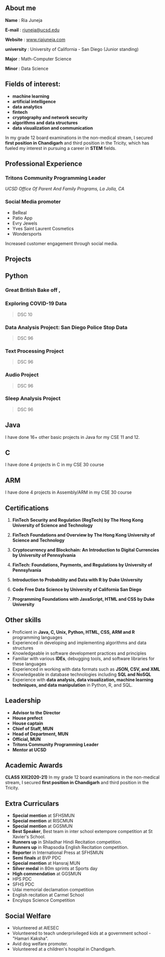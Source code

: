 
## About me <a id="about-me"></a> 

**Name** : Ria Juneja

**E-mail** :  rjuneja@ucsd.edu 

**Website** : www.riajuneja.com

**university** : University of California - San Diego (Junior standing)

**Major** : Math-Computer Science

**Minor** : Data Science

## Fields of interest:
- **machine learning** 
- **artificial intelligence** 
- **data analytics** 
- **fintech**
- **cryptography and network security**
- **algorithms and data structures** 
- **data visualization and communication**

In my grade 12 board examinations in the non-medical stream, I secured **first position in Chandigarh** and third position in the Tricity, which has fueled my interest in pursuing a career in **STEM** fields.


## Professional Experience <a id="prof"></a>

### Tritons Community Programming Leader
_UCSD Office Of Parent And Family Programs, La Jolla, CA_


### Social Media promoter
- BeReal
- Patio App
- Evry Jewels
- Yves Saint Laurent Cosmetics
- Wondersports

Increased customer engagement through social media.


## Projects <a id="projects"></a>

## Python 

### Great British Bake off ,
### Exploring COVID-19 Data
> DSC 10

### Data Analysis Project: San Diego Police Stop Data
> DSC 96

### Text Processing Project
> DSC 96

### Audio Project
> DSC 96

### Sleep Analysis Project
> DSC 96


## Java

I have done 16+ other basic projects in Java for my CSE 11 and 12. 

## C

I have done 4 projects in C in my CSE 30 course

## ARM

I have done 4 projects in Assembly/ARM in my CSE 30 course


## Certifications <a id="certfifications"></a>


1. **FinTech Security and Regulation (RegTech) by The Hong Kong University of Science and Technology**

2. **FinTech Foundations and Overview by The Hong Kong University of Science and Technology**

3. **Cryptocurrency and Blockchain: An Introduction to Digital Currencies by University of Pennsylvania**

4. **FinTech: Foundations, Payments, and Regulations by University of Pennsylvania**

5. **Introduction to Probability and Data with R by Duke University**


6. **Code Free Data Science by University of California San Diego**

7. **Programming Foundations with JavaScript, HTML and CSS by Duke University**


## Other skills <a id="skills"></a>

- Proficient in **Java, C, Unix, Python, HTML, CSS, ARM and R** programming languages
- Experienced in developing and implementing algorithms and data structures
- Knowledgeable in software development practices and principles
- Familiar with various **IDEs**, debugging tools, and software libraries for these languages
- Experienced in working with data formats such as **JSON, CSV, and XML**
- Knowledgeable in database technologies including **SQL and NoSQL**
- Experience with **data analysis, data visualization, machine learning techniques, and data manipulation** in Python, R, and SQL.

## Leadership <a id="leadership"></a>

- **Advisor to the Director** 
- **House prefect**
- **House captain**
- **Chief of Staff, MUN**
- **Head of Department, MUN**
- **Official, MUN** 
- **Tritons Community Programming Leader**
- **Mentor at UCSD**

## Academic Awards <a id="awards"></a>

**CLASS XII(2020-21)**
In my grade 12 board examinations in the non-medical stream, I secured **first position in Chandigarh** and third position in the Tricity.

## Extra Curriculars <a id="EC"></a>

- **Special mention** at SFHSMUN
- **Special mention** at RISCMUN
- **Special mention** at GGSMUN
- **Best Speaker**, Best team in inter school extempore competition at St Xavier's School.
- **Runners up** in Shiladhar Hindi Recitation competition.
- **Runners up** in Rhapsodia English Recitation competition.
- **Reporter** in International Press at SFHSMUN
- **Semi finals** at BVP PDC
- **Special mention** at Hansraj MUN
- **Silver medal** in 80m sprints at Sports day
- **High commendation** at GGSMUN
- HPS PDC
- SFHS PDC
- Udai memorial declamation competition
- English recitation at Carmel School
- Encylops Science Competition

## Social Welfare <a id="sw"></a>

- Volunteered at AIESEC
- Volunteered to teach underprivileged kids at a government school - "Hamari Kaksha".
- Avid dog welfare promoter.
- Volunteered at a children's hospital in Chandigarh.
